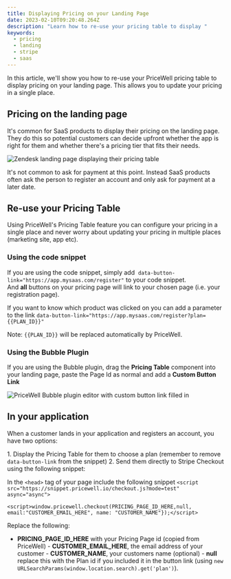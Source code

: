 ```yaml
---
title: Displaying Pricing on your Landing Page
date: 2023-02-10T09:20:48.264Z
description: "Learn how to re-use your pricing table to display "
keywords:
  - pricing
  - landing
  - stripe
  - saas
---
```

In this article, we'll show you how to re-use your PriceWell pricing table to display pricing on your landing page. This allows you to update your pricing in a single place.

## Pricing on the landing page

I﻿t's common for SaaS products to display their pricing on the landing page. They do this so potential customers can decide upfront whether the app is right for them and whether there's a pricing tier that fits their needs.

![Zendesk landing page displaying their pricing table](/img/zendesk-pricing.png)

It's not common to ask for payment at this point. Instead SaaS products often ask the person to register an account and only ask for payment at a later date.

## Re-use your Pricing Table

Using PriceWell's Pricing Table feature you can configure your pricing in a single place and never worry about updating your pricing in multiple places (marketing site, app etc).

### Using the code snippet

If you are using the code snippet, simply add 
```data-button-link="https://app.mysaas.com/register"```
to your code snippet. And **all** buttons on your pricing page will link to your chosen page (i.e. your registration page).

I﻿f you want to know which product was clicked on you can add a parameter to the link
```data-button-link="https://app.mysaas.com/register?plan={{PLAN_ID}}"```

N﻿ote: `{{PLAN_ID}}` will be replaced automatically by PriceWell.

### Using the Bubble Plugin

If you are using the Bubble plugin, drag the **Pricing Table** component into your landing page, paste the Page Id as normal and add a **Custom Button Link**

![PriceWell Bubble plugin editor with custom button link filled in](/img/bubble-plugin-custom-link.png)

## In your application

W﻿hen a customer lands in your application and registers an account, you have two options:

1﻿. Display the Pricing Table for them to choose a plan (remember to remove `data-button-link` from the snippet)
2﻿. Send them directly to Stripe Checkout using the following snippet:

I﻿n the `<head>` tag of your page include the following snippet
`﻿<script src="https://snippet.pricewell.io/checkout.js?mode=test" async="async">`

`﻿<script>window.pricewell.checkout(PRICING_PAGE_ID_HERE,null, email:"CUSTOMER_EMAIL_HERE", name: "CUSTOMER_NAME"});</script>`

R﻿eplace the following:

- **PRICING_PAGE_ID_HERE** with your Pricing Page id (copied from PriceWell)
-﻿ **CUSTOMER_EMAIL_HERE**, the email address of your customer
-﻿ **CUSTOMER_NAME**, your customers name (optional)
-﻿ **null** replace this with the Plan id if you included it in the button link (using `new URLSearchParams(window.location.search).get('plan')`).

